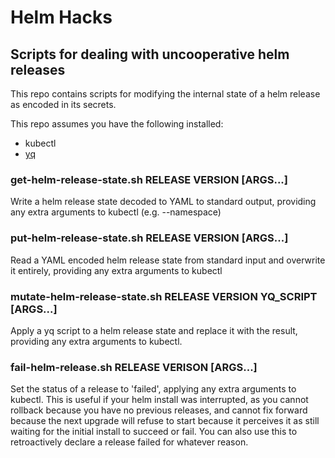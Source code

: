 # Helm Hacks

## Scripts for dealing with uncooperative helm releases

This repo contains scripts for modifying the internal state of a helm release as encoded in its secrets.

This repo assumes you have the following installed:

* kubectl
* [yq](https://mikefarah.gitbook.io/yq/)

### get-helm-release-state.sh RELEASE VERSION [ARGS...]

Write a helm release state decoded to YAML to standard output, providing any extra arguments to kubectl (e.g. --namespace)

### put-helm-release-state.sh RELEASE VERSION [ARGS...]

Read a YAML encoded helm release state from standard input and overwrite it entirely, providing any extra arguments to kubectl

### mutate-helm-release-state.sh RELEASE VERSION YQ_SCRIPT [ARGS...]

Apply a yq script to a helm release state and replace it with the result, providing any extra arguments to kubectl.

### fail-helm-release.sh RELEASE VERISON [ARGS...]

Set the status of a release to 'failed', applying any extra arguments to kubectl. This is useful if your helm install was interrupted, as you cannot rollback because you have no previous releases, and cannot fix forward because the next upgrade will refuse to start because it perceives it as still waiting for the initial install to succeed or fail. You can also use this to retroactively declare a release failed for whatever reason.
